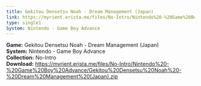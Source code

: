 ```yaml
---
title: Gekitou Densetsu Noah - Dream Management (Japan)
link: https://myrient.erista.me/files/No-Intro/Nintendo%20-%20Game%20Boy%20Advance/Gekitou%20Densetsu%20Noah%20-%20Dream%20Management%20(Japan).zip
type: single1
System: Nintendo - Game Boy Advance
---
```

<b>Game:</b> Gekitou Densetsu Noah - Dream Management (Japan)<br>
<b>System:</b> Nintendo - Game Boy Advance<br>
<b>Collection:</b> No-Intro<br>
<b>Download:</b> https://myrient.erista.me/files/No-Intro/Nintendo%20-%20Game%20Boy%20Advance/Gekitou%20Densetsu%20Noah%20-%20Dream%20Management%20(Japan).zip